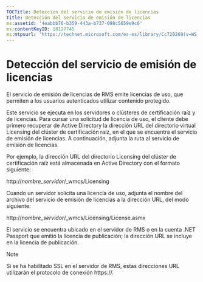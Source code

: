 ```yaml
---
TOCTitle: Detección del servicio de emisión de licencias
Title: Detección del servicio de emisión de licencias
ms:assetid: '4eabbb76-b359-443a-b737-098c5659e9c6'
ms:contentKeyID: 18127745
ms:mtpsurl: 'https://technet.microsoft.com/es-es/library/Cc720269(v=WS.10)'
---
```


Detección del servicio de emisión de licencias
==============================================

El servicio de emisión de licencias de RMS emite licencias de uso, que permiten a los usuarios autenticados utilizar contenido protegido.

Este servicio se ejecuta en los servidores o clústeres de certificación raíz y de licencias. Para cursar una solicitud de licencia de uso, el cliente debe primero recuperar de Active Directory la dirección URL del directorio virtual Licensing del clúster de certificación raíz, en el que se encuentra el servicio de emisión de licencias. A continuación, adjunta la ruta al servicio de emisión de licencias.

Por ejemplo, la dirección URL del directorio Licensing del clúster de certificación raíz está almacenada en Active Directory con el formato siguiente:

http://*nombre\_servidor*/\_wmcs/Licensing

Cuando un servidor solicita una licencia de uso, adjunta el nombre del archivo del servicio de emisión de licencias a la dirección URL, del modo siguiente:

http://*nombre\_servidor*/\_wmcs/Licensing/License.asmx

El servicio se encuentra ubicado en el servidor de RMS o en la cuenta .NET Passport que emitió la licencia de publicación; la dirección URL se incluye en la licencia de publicación.

> [!NOTE]
> Si se ha habilitado SSL en el servidor de RMS, estas direcciones URL utilizarán el protocolo de conexión https://. 
